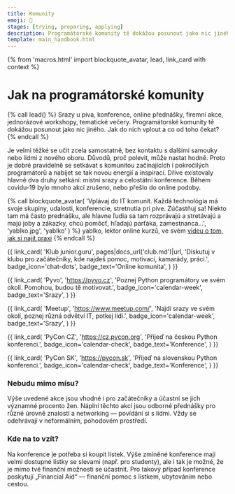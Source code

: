 ```yaml
---
title: Komunity
emoji: 🎪
stages: [trying, preparing, applying]
description: Programátorské komunity tě dokážou posunout jako nic jiného. Kde je najít? Co od toho čekat?
template: main_handbook.html
---
```


{% from 'macros.html' import blockquote_avatar, lead, link_card with context %}


# Jak na programátorské komunity

{% call lead() %}
  Srazy u piva, konference, online přednášky, firemní akce, jednorázové workshopy, tematické večery.
  Programátorské komunity tě dokážou posunout jako nic jiného. Jak do nich vplout a co od toho čekat?
{% endcall %}

Je velmi těžké se učit zcela samostatně, bez kontaktu s dalšími samouky nebo lidmi z nového oboru. Důvodů, proč polevit, může nastat hodně. Proto je dobré pravidelně se setkávat s komunitou začínajících i pokročilých programátorů a nabíjet se tak novou energií a inspirací. Dříve existovaly hlavně dva druhy setkání: místní srazy a celostátní konference. Během covidu-19 bylo mnoho akcí zrušeno, nebo přešlo do online podoby.

{% call blockquote_avatar(
  'Vplávaj do IT komunít. Každá technológia má svoje skupiny, udalosti, konferencie, stretnutia pri pive. Zúčastňuj sa! Niekto tam má často prednášku, ale hlavne ľudia sa tam rozprávajú a stretávajú a majú joby a zákazky, chcú pomôcť, hľadajú parťáka, zamestnanca…',
  'yablko.jpg',
  'yablko'
) %}
  yablko, lektor online kurzů, ve svém [videu o tom, jak si najít praxi](https://www.youtube.com/watch?v=3-wsqhCK-wU&list=PLhB6F20C-jTPITEXEHus6fVZDfNxzRbv_)
{% endcall %}

<div class="link-cards">
  {{ link_card(
    'Klub junior.guru',
    pages|docs_url('club.md')|url,
    'Diskutuj v klubu pro začátečníky, kde najdeš pomoc, motivaci, kamarády, práci.',
    badge_icon='chat-dots',
    badge_text='Online komunita',
  ) }}

  {{ link_card(
    'Pyvo',
    'https://pyvo.cz',
    'Poznej Python programátory ve svém okolí. Pomohou, budou tě motivovat.',
    badge_icon='calendar-week',
    badge_text='Srazy',
  ) }}

  {{ link_card(
    'Meetup',
    'https://www.meetup.com/',
    'Najdi srazy ve svém okolí, poznej různá odvětví IT, potkej lidi.',
    badge_icon='calendar-week',
    badge_text='Srazy',
  ) }}

  {{ link_card(
    'PyCon CZ',
    'https://cz.pycon.org',
    'Přijeď na českou Python konferenci.',
    badge_icon='calendar-check',
    badge_text='Konference',
  ) }}

  {{ link_card(
    'PyCon SK',
    'https://pycon.sk',
    'Přijeď na slovenskou Python konferenci.',
    badge_icon='calendar-check',
    badge_text='Konference',
  ) }}
</div>

### Nebudu mimo mísu?    <span id="beginner-friendly"></span>

Výše uvedené akce jsou vhodné i pro začátečníky a účastní se jich významné procento žen. Náplní těchto akcí jsou odborné přednášky pro různé úrovně znalostí a networking — povídání si s lidmi. Vždy se odehrávají v neformálním, pohodovém prostředí.

### Kde na to vzít?    <span id="fin-aid"></span>

Na konference je potřeba si koupit lístek. Výše zmíněné konference mají velmi dostupné lístky se slevami (např. pro studenty), ale i tak je možné, že je mimo tvé finanční možnosti se účastnit. Pro takový případ konference poskytují „Financial Aid“ — finanční pomoc s lístkem, ubytováním nebo cestou.


<!-- {#

pracovní veletrhy

--- https://discord.com/channels/769966886598737931/1214233351242776646/1214244615499022366
- kolik se sluší sníst chlebicku - nechám odpověď odborníkovi <@652142810291765248>
- dress code většinou není, takže jestli chceš za slusnaka tak svetr a rifle a jestli za pohodare tak mikinu a rifle 😀 nějaký čistý hezký
- firmy tam budou mít stánky s letacky a prospekty a tak, budou se ti snažit vysvětlit na čem delaji a kolik stravenek dávají a ze je cool pro ne pracovat
- když reknes ze jsi junior tak zachovají poker face a budou se ti snažit vysvětlit ze se ti určitě možná někdy ozvou, možná kolega Kvído, který tady zrovna neni
- ale třeba prehanim 😉 každopádně bych se na to připravil
- základ je nebát se stánku a strávit na nich maximum času a bavit se s těmi lidmi na nich
- zkus si pripravit strategii: priprav si třeba 3 otázky které jim budeš pokladat, co te zajímá o te firmě a o tom jak pracuji a koho hledají a tak
- zároveň měj něco co jim das - měj vizitku s QR kódem na svůj LinkedIn nebo něco takového, proste at si te zapamatujou, at se ti muzou ozvat a tak
- sám si ty lidi z HR a recruitmentu co je potkas na stáncích pridavej během vašich konverzaci na LinkedInu a zkus jim týden po akci (až budou mít klid) napsat do zpráv a připomenout se, i kdyby jen “chtěl bych jen podekovat za příjemný pokec na vašem stánku minuly týden, bylo to přínosné, at se daří”
---


--- https://discord.com/channels/769966886598737931/769966887055392768/1235275845753372814
Znáte tenhle tip jak se propojovat s lidmi na akcích a jinde v terénu? https://www.linkedin.com/posts/marek-velas_linkedin-moneyphoo-edupunk-ugcPost-7190503461828878337-GLGX
---

https://blog.glyph.im/2024/05/how-to-pycon.html


--- https://discord.com/channels/769966886598737931/1288770115050934304/1290626100879163392
teď bych to asi udělala oběma způsoby, tzn. přidat na LinkedInu + nechat papírový životopis. protože když jen někoho přidáš, tak si tě ten člověk nebude pamatovat. po akcích jsem měla případy, kde mě přidalo najednou 30 lidí a já netušila kdo je kdo, což si myslím, že může být přípat recruiterů. zároveň jenom papír znamená, že na ně nemáš kontakt. takže teď bych nechala papírový životopis, přidala na LI a po několika dnech poslala zprávu s poděkováním a zeptala se, jestli se někdo už podíval na můj životopis. tím, že už mají papír, to můžou začít řešit a nečekat, až jim to pošlu a pokud to nezačali řešit, tak moje zpráva je připomene. samozřejmě oni to řešít nemusí nebo taky můžou neodpovědět, ale každým krokem si člověk zvyšuje šanci a pokud mám čas, tak lepší než nic.
---


--- https://discord.com/channels/769966886598737931/1287360897932857404/1288086857778987008
Je to sice podobné všude, ale konkétně tady:

1. od 18.00 se začnou trousit lidi, je to v kancelářích firmy, která má zároveň prostor s plátnem a projektorem, ve kterém si sedne ~50 lidí a kde je k dispozici i nějaké jídlo a pití (zdarma, platí firma), takže si můžeš něco zakousnout a seznámit se s lidmi, co už tam jsou
2. cca v 18.30 začne první přednáška, takže sedíš a koukáš a posloucháš spolu s ostatními
3. často bývá mezi přednáškama krátká pauza, využiješ na 🚽, vezmeš si ještě něco k jídlu nebo k pití/pokecáš chvíli s ostatními účastníky
4. je druhá přednáška (děláš to samé)
5. po skončení přednášek je ještě nějaká doba, kdy se zůstává ve firmě a dojídá se co zbylo a opět kecáš s účastníky
6. odchází se z kanceláří
7. ti co si ještě chtějí pokecat, jdou společně ještě do nějaké přilehlé hospody

Samozřejmě nic není povinné, můžeš kdykoli odejít podle svých možností a taky přijít, třeba později, když nestíháš. Jsou lidi, kteří po přednáškách odchází ať už proto, že to mají domů daleko nebo nemají zájem si povídat s lidmi. Na jednu stranu každého volba, ale pokud tě zajímá jen obsah přednášek, tak ho najdeš na YouTube…

Obecně doporučuju využít možnosti pokecat i kdyby to znamenalo, že hlavně posloucháš a tedy naplánovat si to tak, že nebude problém dorazit domů třeba i později.

Nepotřebuješ nic speciálního s sebou (laptop třeba), jsou to přednášky a ne workshopy, takže jen posloucháš. Je to hodně neformální, není tam dresscode nebo něco takovýho, všichni si tykají.
---


#} -->
